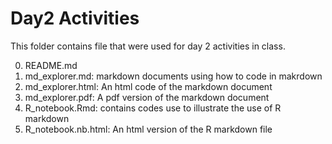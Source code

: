 # Day2 Activities

This folder contains file that were used for day 2 activities in class.

0. README.md
1. md_explorer.md: markdown documents using how to code in makrdown
2.  md_explorer.html: An html code of the markdown document
3.  md_explorer.pdf: A pdf version of the markdown document
4. R_notebook.Rmd: contains codes use to illustrate the use of R markdown
5. R_notebook.nb.html: An html version of the R markdown file


